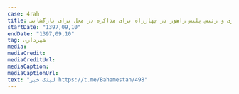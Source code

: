 ```yaml
---
case: 4rah
title: حضور معاون حمل و نقل ترافیک شهرداری و رئیس پلیس راهور در چهارراه برای مذاکره در محل برای بازگشایی
startDate: "1397,09,10"
endDate: "1397,09,10"
tag: شهرداری
media:  
mediaCredit:  
mediaCreditUrl:  
mediaCaption:  
mediaCaptionUrl:  
text: "لینک خبر https://t.me/Bahamestan/498"
---
```

